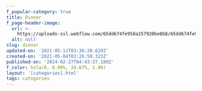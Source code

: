 ```yaml
---
f_popular-category: true
title: Dinner
f_page-header-image:
  url: >-
    https://uploads-ssl.webflow.com/65dd674fe958a257920be8b8/65dd674fe958a257920be93d_jay-wennington-N_Y88TWmGwA-unsplash.jpg
  alt: null
slug: dinner
updated-on: '2021-05-11T03:30:20.629Z'
created-on: '2021-05-04T03:26:59.323Z'
published-on: '2024-02-27T04:43:37.189Z'
f_color: hsla(0, 0.00%, 34.67%, 1.00)
layout: '[categories].html'
tags: categories
---
```




